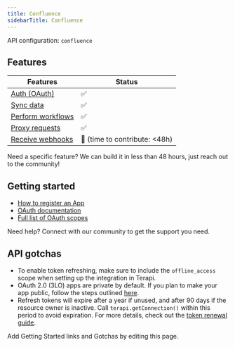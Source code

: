 ```yaml
---
title: Confluence
sidebarTitle: Confluence
---
```


API configuration: `confluence`

## Features

| Features | Status |
| - | - |
| [Auth (OAuth)](https://terapi.gitbook.io/terapi-api-explorer/integrate/guides/authorize-an-api) | ✅ |
| [Sync data](https://terapi.gitbook.io/terapi-api-explorer/integrate/guides/sync-data-from-an-api) | ✅ |
| [Perform workflows](https://terapi.gitbook.io/terapi-api-explorer/integrate/guides/perform-workflows-with-an-api) | ✅ |
| [Proxy requests](https://terapi.gitbook.io/terapi-api-explorer/integrate/guides/proxy-requests-to-an-api) | ✅ |
| [Receive webhooks](https://terapi.gitbook.io/terapi-api-explorer/integrate/guides/receive-webhooks-from-an-api) | 🚫 (time to contribute: &lt;48h) |

Need a specific feature? We can build it in less than 48 hours, just reach out to the community!

## Getting started

-   [How to register an App](https://developer.atlassian.com/cloud/confluence/oauth-2-3lo-apps/#enabling-oauth-2-0--3lo-)
-   [OAuth documentation](https://developer.atlassian.com/cloud/confluence/oauth-2-3lo-apps)
-   [Full list of OAuth scopes](https://developer.atlassian.com/cloud/jira/platform/scopes-for-oauth-2-3LO-and-forge-apps/#classic-scopes)

Need help? Connect with our community to get the support you need.

## API gotchas

- To enable token refreshing, make sure to include the `offline_access` scope when setting up the integration in Terapi.
- OAuth 2.0 (3LO) apps are private by default. If you plan to make your app public, follow the steps outlined [here](https://developer.atlassian.com/cloud/jira/platform/oauth-2-3lo-apps/#distributing-your-oauth-2-0--3lo--apps).
- Refresh tokens will expire after a year if unused, and after 90 days if the resource owner is inactive. Call `terapi.getConnection()` within this period to avoid expiration. For more details, check out the [token renewal guide](https://developer.atlassian.com/cloud/jira/platform/oauth-2-3lo-apps/#how-do-i-get-a-new-access-token--if-my-access-token-expires-or-is-revoked-).

Add Getting Started links and Gotchas by editing this page.

